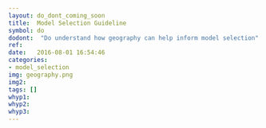 ```yaml
---
layout: do_dont_coming_soon
title:  Model Selection Guideline
symbol: do
dodont:  "Do understand how geography can help inform model selection"
ref:  
date:   2016-08-01 16:54:46
categories:
- model_selection
img: geography.png
img2: 
tags: []
whyp1: 
whyp2:
whyp3:
---
```

